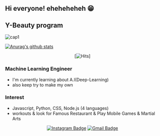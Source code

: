 ## Hi everyone! eheheheheh 😁 

## Y-Beauty program
![cap1](https://user-images.githubusercontent.com/78770128/108956002-62df7500-76b2-11eb-9a01-d5241b8061b5.PNG)

[![Anurag's github stats](https://github-readme-stats.vercel.app/api?username=mahyungjoon)](https://github.com/anuraghazra/github-readme-stats)

<div align=center>

[![Hits](https://hits.seeyoufarm.com/api/count/incr/badge.svg?url=https%3A%2F%2Fgithub.com%2Fmahyungjoon)]

</div>

### Machine Learning Engineer 
- I'm currently learning about A.I(Deep-Learning)
- also keep try to make my own  

### Interest
- Javascript, Python, CSS, Node.js (4 languages)
- workouts & look for Famous Restaurant & Play Mobile Games & Martial Arts

<div align=center>

[![Instagram Badge](https://img.shields.io/badge/-Instagram-dd2a7b?style=flat-square&logo=instagram&logoColor=white&link=https://www.instagram.com/t3d._.x.x/)](https://www.instagram.com/t3d._.x.x/) 
[![Gmail Badge](https://img.shields.io/badge/-Gmail-d14836?style=flat-square&logo=Gmail&logoColor=white&link=mailto:aoa8538@gmail.com)](mailto:aoa8538@gmail.com)
</div>

<!--
**Ian0720/Ian0720** is a ✨ _special_ ✨ repository because its `README.md` (this file) appears on your GitHub profile.

Here are some ideas to get you started:

- 🔭 I’m currently working on ...
- 🌱 I’m currently learning ...
- 👯 I’m looking to collaborate on ...
- 🤔 I’m looking for help with ...
- 💬 Ask me about ...
- 📫 How to reach me: ...
- 😄 Pronouns: ...
- ⚡ Fun fact: ...
-->
